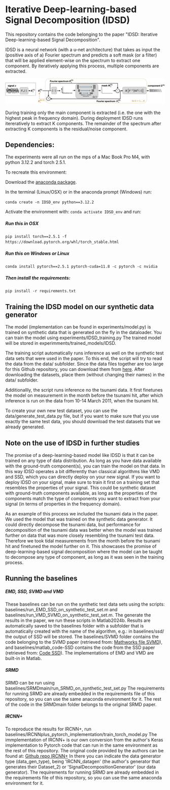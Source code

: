 # Iterative Deep-learning-based Signal Decomposition (IDSD)
This repository contains the code belonging to the paper "IDSD: Iterative Deep-learning-based Signal Decomposition".

IDSD is a neural network (with a u-net architecture) that takes as input the (positive axis of a) Fourier spectrum and predicts a soft mask (or a filter) that will be applied element-wise on the spectrum to extract one component.
By iteratively applying this process, multiple components are extracted. 

![Pipeline for deployment of IDSD](figures/IDSD_pipeline.jpeg)


During training only the main component is extracted (i.e. the one with the highest peak in frequency domain). 
During deployment IDSD runs itereratively to extract K components. The remainder of the spectrum after extracting K components is the residual/noise component.


## Dependencies:

The experiments were all run on the mps of a Mac Book Pro M4, with python 3.12.2 and torch 2.5.1.

To recreate this environment:

Download the [anaconda package](https://www.anaconda.com/).

In the terminal (Linux/OSX) or in the anaconda prompt (Windows) run:

```conda create -n IDSD_env python==3.12.2```

Activate the environment with: ```conda activate IDSD_env``` and run:

##### Run this in OSX
```pip install torch==2.5.1 -f https://download.pytorch.org/whl/torch_stable.html ```

##### Run this on Windows or Linux
```conda install pytorch==2.5.1 pytorch-cuda=11.8 -c pytorch -c nvidia```

##### Then install the requirements:
```pip install -r requirements.txt```


## Training the IDSD model on our synthetic data generator
The model (implementation can be found in experiments/model.py) is trained on synthetic data that is generated on the fly in the dataloader. 
You can train the model using experiments/IDSD_training.py
The trained model will be stored in experimments/trained_models/IDSD.

The training script automatically runs inference as well on the synthetic test data sets that were used in the paper.
To this end, the script will try to read the data from the data/ subfolder. Since the data files together are too large for this Github repository, you can download them from [here](https://doi.org/10.17026/PT/1QTZ39).
After downloading the datasets, place them (without changing their names) in the data/ subfolder.

Additionallly, the script runs inference no the tsunami data. It first finetunes the model on measurement in the month before the tsunami hit, after which inference is run on the data from 10-14 March 2011, when the tsunami hit. 

To create your own new test dataset, you can use the data/generate_test_data.py file, but if you want to make sure that you use exactly the same test data, you should download the test datasets that we already generated.



## Note on the use of IDSD in further studies
The promise of a deep-learning-based model like IDSD is that it can be trained on any type of data distribution. As long as you have data available with the ground-truth component(s), you can train the model on that data.
In this way IDSD operates a bit differently than classical algorithms like VMD and SSD, which you can directly deploy on your new signal. If you want to deploy IDSD on your signal, make sure to train it first on a training set that resembles the properties of your signal. 
This could be synthetic dataset with ground-truth components available, as long as the properties of the components match the type of components you want to extract from your signal (in terms of properties in the frequency domain).

As an example of this process we included the tsunami data in the paper.
We used the model that was trained on the synthetic data generator. It could directly decompose the tsunami data, but performance for decomposition of the tsunami data was better when the model was trained further on data that was more closely resembling the tsunami test data.
Therefore we took tidal measurements from the month before the tsunami hit and finetuned the model further on it. This showcases the promise of deep-learning-based signal decomposition where the model can be taught to decompose any type of component, as long as it was seen in the training process.

## Running the baselines

##### EMD, SSD, SVMD and VMD
These baselines can be run on the synthetic test data sets using the scripts: baselines/run_EMD_SSD_on_synthetic_test_set.m and baselines/run_VMD_SVMD_on_synthetic_test_set.m. The generate the results in the paper, we run these scripts in Matlab2024b.
Results are automatically saved to the baselines folder with a subfolder that is automatically created with the name of the algorithm, e.g.: in baselines/ssd/ the output of SSD will be stored.
The baselines/SVMD folder contains the code belonging to the SVMD paper (retrieved from: [Mathworks file SVMD](https://nl.mathworks.com/matlabcentral/fileexchange/98649-successive-variational-mode-decomposition-svmd-m)), and baselines/matlab_code-SSD contains the code from the SSD paper (retrieved from: [Code SSD](https://project.dke.maastrichtuniversity.nl/ssd/downloads/)).
The implementations of EMD and VMD are built-in in Matlab. 

##### SRMD
SRMD can be run using baselines/SRMDmain/run_SRMD_on_synthetic_test_set.py
The requirements for running SRMD are already embedded in the requirements file of this repository, so you can use the same anaconda environment for it. 
The rest of the code in the SRMDmain folder belongs to the original SRMD paper.

##### IRCNN+
To reproduce the results for IRCNN+, run baselines/IRCNNplus_pytorch_implementation/train_torch_model.py
The immplementation of IRCNN+ is our own conversion from the author's Keras implementation to Pytorch code that can run in the same environment as the rest of this repository. 
The original code provided by the authors can be found at: [Github repo IRCNN+](https://github.com/zhoudafa08/RRCNN_plus)
In there you can indicate the data generator type (data_gen_type), being 'IRCNN_datagen' (the author's generator that generates their Dataset_2) or 'SignalDecompositionGenerator' (our data generator).
The requirements for running SRMD are already embedded in the requirements file of this repository, so you can use the same anaconda environment for it. 

